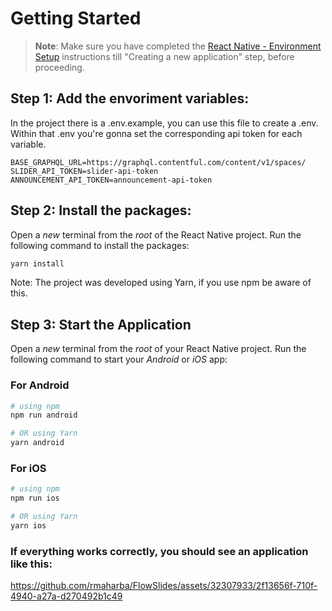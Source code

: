 # Getting Started

>**Note**: Make sure you have completed the [React Native - Environment Setup](https://reactnative.dev/docs/environment-setup) instructions till "Creating a new application" step, before proceeding.

## Step 1: Add the envoriment variables:

In the project there is a .env.example, you can use this file to create a .env. 
Within that .env you're gonna set the corresponding api token for each variable.

```
BASE_GRAPHQL_URL=https://graphql.contentful.com/content/v1/spaces/
SLIDER_API_TOKEN=slider-api-token
ANNOUNCEMENT_API_TOKEN=announcement-api-token
```

## Step 2: Install the packages:

Open a _new_ terminal from the _root_ of the React Native project. Run the following command to install the packages:

```bash
yarn install
```

Note: The project was developed using Yarn, if you use npm be aware of this.

## Step 3: Start the Application

Open a _new_ terminal from the _root_ of your React Native project. Run the following command to start your _Android_ or _iOS_ app:

### For Android

```bash
# using npm
npm run android

# OR using Yarn
yarn android
```

### For iOS

```bash
# using npm
npm run ios

# OR using Yarn
yarn ios
```

### If everything works correctly, you should see an application like this:

https://github.com/rmaharba/FlowSlides/assets/32307933/2f13656f-710f-4940-a27a-d270492b1c49
